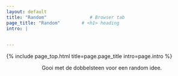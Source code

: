 ```yaml
---
layout: default
title: "Random"                # Browser tab
page_title: "Random"        # <h1> heading
intro: |
  

---
```


{% include page_top.html 
   title=page.page_title 
   intro=page.intro 
%}

<div class="custom-section">
  
<div style="text-align:center; margin: 0px 8px 0px 12px">
  <p>Gooi met de dobbelsteen voor een random idee.</p>
  </div>
  
</div>

